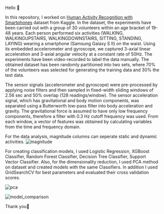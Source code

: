 Hello :wave:

In this repository, I worked on [Human Activity Recognition with Smartphones](https://www.kaggle.com/uciml/human-activity-recognition-with-smartphones) dataset from Kaggle.
In the dataset, the experiments have been carried out with a group of 30 volunteers within an age bracket of 19-48 years. Each person performed six activities (WALKING, WALKINGUPSTAIRS, WALKINGDOWNSTAIRS, SITTING, STANDING, LAYING) wearing a smartphone (Samsung Galaxy S II) on the waist. Using its embedded accelerometer and gyroscope, we captured 3-axial linear acceleration and 3-axial angular velocity at a constant rate of 50Hz. The experiments have been video-recorded to label the data manually. The obtained dataset has been randomly partitioned into two sets, where 70% of the volunteers was selected for generating the training data and 30% the test data.

The sensor signals (accelerometer and gyroscope) were pre-processed by applying noise filters and then sampled in fixed-width sliding windows of 2.56 sec and 50% overlap (128 readings/window). The sensor acceleration signal, which has gravitational and body motion components, was separated using a Butterworth low-pass filter into body acceleration and gravity. The gravitational force is assumed to have only low frequency components, therefore a filter with 0.3 Hz cutoff frequency was used. From each window, a vector of features was obtained by calculating variables from the time and frequency domain.

For the data analysis, magnitude columns can seperate static and dynamic activities. 
![magnitude](https://github.com/M-Rasit/Human-Activity-Recognition-UCI/blob/main/images/magnitude.png?raw=true)

For creating classification models, I used Logistic Regression, XGBoost Classifier, Random Forest Classifier, Decision Tree Classifier, Support Vector Classifier. Also, for the dimensionality reduction, I used PCA method on dataset and created models with the same Classifiers. In addition I used GridSearchCV for best parameters and evaluated their cross validation scores.

![pca](https://github.com/M-Rasit/Human-Activity-Recognition-UCI/blob/main/images/pca.png?raw=true)

![model_comparison](https://github.com/M-Rasit/Human-Activity-Recognition-UCI/blob/main/images/model_comparison.png?raw=true)

Thank you:tulip:
